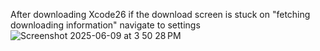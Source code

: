 After downloading Xcode26 if the download screen is stuck on "fetching downloading information" navigate to settings
![Screenshot 2025-06-09 at 3 50 28 PM](https://github.com/user-attachments/assets/db8a6347-9b20-4a30-9660-b81d332711d3)

